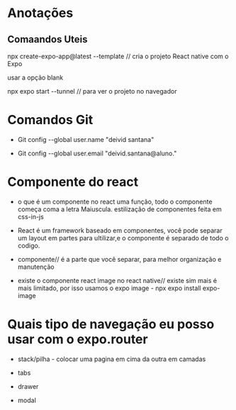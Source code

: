 # Anotações

## Comaandos Uteis
npx create-expo-app@latest --template // cria o projeto React native com o Expo

usar a opção blank 

npx expo start --tunnel  // para ver  o projeto no navegador

# Comandos Git
- Git config --global user.name "deivid santana"

- Git config --global user.email "deivid.santana@aluno."

# Componente do react 

- o que é um componente no react uma função, todo o componente começa coma  a letra Maiuscula. estilização de componentes feita em css-in-js

- React é um framework baseado em componentes, você pode separar um layout em partes para ultilizar,e o componente é separado de todo o codigo.

- componente// é a parte que você separar, para melhor organização e manutenção

- existe o componente react image no react native// existe sim mais é mais limitado, por isso usamos o expo image - npx expo install expo-image

# Quais tipo de navegação eu posso usar com o expo.router

- stack/pilha - colocar uma pagina em cima da outra em camadas 

- tabs

- drawer

- modal 








